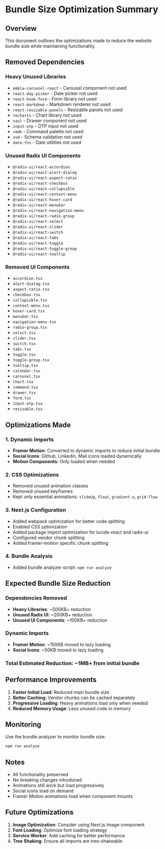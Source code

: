 # Bundle Size Optimization Summary

## Overview
This document outlines the optimizations made to reduce the website bundle size while maintaining functionality.

## Removed Dependencies

### Heavy Unused Libraries
- `embla-carousel-react` - Carousel component not used
- `react-day-picker` - Date picker not used
- `react-hook-form` - Form library not used
- `react-markdown` - Markdown renderer not used
- `react-resizable-panels` - Resizable panels not used
- `recharts` - Chart library not used
- `vaul` - Drawer component not used
- `input-otp` - OTP input not used
- `cmdk` - Command palette not used
- `zod` - Schema validation not used
- `date-fns` - Date utilities not used

### Unused Radix UI Components
- `@radix-ui/react-accordion`
- `@radix-ui/react-alert-dialog`
- `@radix-ui/react-aspect-ratio`
- `@radix-ui/react-checkbox`
- `@radix-ui/react-collapsible`
- `@radix-ui/react-context-menu`
- `@radix-ui/react-hover-card`
- `@radix-ui/react-menubar`
- `@radix-ui/react-navigation-menu`
- `@radix-ui/react-radio-group`
- `@radix-ui/react-select`
- `@radix-ui/react-slider`
- `@radix-ui/react-switch`
- `@radix-ui/react-tabs`
- `@radix-ui/react-toggle`
- `@radix-ui/react-toggle-group`
- `@radix-ui/react-tooltip`

### Removed UI Components
- `accordion.tsx`
- `alert-dialog.tsx`
- `aspect-ratio.tsx`
- `checkbox.tsx`
- `collapsible.tsx`
- `context-menu.tsx`
- `hover-card.tsx`
- `menubar.tsx`
- `navigation-menu.tsx`
- `radio-group.tsx`
- `select.tsx`
- `slider.tsx`
- `switch.tsx`
- `tabs.tsx`
- `toggle.tsx`
- `toggle-group.tsx`
- `tooltip.tsx`
- `calendar.tsx`
- `carousel.tsx`
- `chart.tsx`
- `command.tsx`
- `drawer.tsx`
- `form.tsx`
- `input-otp.tsx`
- `resizable.tsx`

## Optimizations Made

### 1. Dynamic Imports
- **Framer Motion**: Converted to dynamic imports to reduce initial bundle
- **Social Icons**: Github, Linkedin, Mail icons loaded dynamically
- **Motion Components**: Only loaded when needed

### 2. CSS Optimizations
- Removed unused animation classes
- Removed unused keyframes
- Kept only essential animations: `slideUp`, `float`, `gradient-x`, `grid-flow`

### 3. Next.js Configuration
- Added webpack optimization for better code splitting
- Enabled CSS optimization
- Added package import optimization for lucide-react and radix-ui
- Configured vendor chunk splitting
- Added framer-motion specific chunk splitting

### 4. Bundle Analysis
- Added bundle analyzer script: `npm run analyze`

## Expected Bundle Size Reduction

### Dependencies Removed
- **Heavy Libraries**: ~500KB+ reduction
- **Unused Radix UI**: ~200KB+ reduction
- **Unused UI Components**: ~100KB+ reduction

### Dynamic Imports
- **Framer Motion**: ~150KB moved to lazy loading
- **Social Icons**: ~50KB moved to lazy loading

### Total Estimated Reduction: ~1MB+ from initial bundle

## Performance Improvements

1. **Faster Initial Load**: Reduced main bundle size
2. **Better Caching**: Vendor chunks can be cached separately
3. **Progressive Loading**: Heavy animations load only when needed
4. **Reduced Memory Usage**: Less unused code in memory

## Monitoring

Use the bundle analyzer to monitor bundle size:
```bash
npm run analyze
```

## Notes

- All functionality preserved
- No breaking changes introduced
- Animations still work but load progressively
- Social icons load on demand
- Framer Motion animations load when component mounts

## Future Optimizations

1. **Image Optimization**: Consider using Next.js Image component
2. **Font Loading**: Optimize font loading strategy
3. **Service Worker**: Add caching for better performance
4. **Tree Shaking**: Ensure all imports are tree-shakeable 
